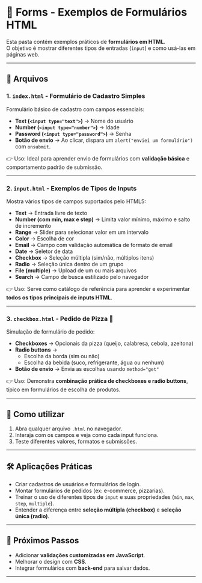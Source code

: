# 📑 Forms - Exemplos de Formulários HTML

Esta pasta contém exemplos práticos de **formulários em HTML**.  
O objetivo é mostrar diferentes tipos de entradas (`input`) e como usá-las em páginas web.

---

## 📂 Arquivos

### 1. `index.html` - Formulário de Cadastro Simples
Formulário básico de cadastro com campos essenciais:

- **Text (`<input type="text">`)** → Nome do usuário  
- **Number (`<input type="number">`)** → Idade  
- **Password (`<input type="password">`)** → Senha  
- **Botão de envio** → Ao clicar, dispara um `alert("enviei um formulário")` com `onsubmit`.

👉 Uso: Ideal para aprender envio de formulários com **validação básica** e comportamento padrão de submissão.

---

### 2. `input.html` - Exemplos de Tipos de Inputs
Mostra vários tipos de campos suportados pelo HTML5:

- **Text** → Entrada livre de texto  
- **Number (com min, max e step)** → Limita valor mínimo, máximo e salto de incremento  
- **Range** → Slider para selecionar valor em um intervalo  
- **Color** → Escolha de cor  
- **Email** → Campo com validação automática de formato de email  
- **Date** → Seletor de data  
- **Checkbox** → Seleção múltipla (sim/não, múltiplos itens)  
- **Radio** → Seleção única dentro de um grupo  
- **File (multiple)** → Upload de um ou mais arquivos  
- **Search** → Campo de busca estilizado pelo navegador  

👉 Uso: Serve como catálogo de referência para aprender e experimentar **todos os tipos principais de inputs HTML**.

---

### 3. `checkbox.html` - Pedido de Pizza 🍕
Simulação de formulário de pedido:

- **Checkboxes** → Opcionais da pizza (queijo, calabresa, cebola, azeitona)  
- **Radio buttons** →  
  - Escolha da borda (sim ou não)  
  - Escolha da bebida (suco, refrigerante, água ou nenhum)  
- **Botão de envio** → Envia as escolhas usando `method="get"`

👉 Uso: Demonstra **combinação prática de checkboxes e radio buttons**, típico em formulários de escolha de produtos.

---

## 🚀 Como utilizar

1. Abra qualquer arquivo `.html` no navegador.  
2. Interaja com os campos e veja como cada input funciona.  
3. Teste diferentes valores, formatos e submissões.  

---

## 🛠️ Aplicações Práticas

- Criar cadastros de usuários e formulários de login.  
- Montar formulários de pedidos (ex: e-commerce, pizzarias).  
- Treinar o uso de diferentes tipos de `input` e suas propriedades (`min`, `max`, `step`, `multiple`).  
- Entender a diferença entre **seleção múltipla (checkbox)** e **seleção única (radio)**.  

---

## 📌 Próximos Passos

- Adicionar **validações customizadas em JavaScript**.  
- Melhorar o design com **CSS**.  
- Integrar formulários com **back-end** para salvar dados.  

---
